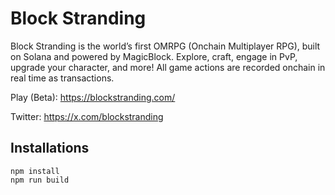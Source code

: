 # Block Stranding

Block Stranding is the world’s first OMRPG (Onchain Multiplayer RPG), built on Solana and powered by MagicBlock. Explore, craft, engage in PvP, upgrade your character, and more! All game actions are recorded onchain in real time as transactions.

Play (Beta): https://blockstranding.com/

Twitter: https://x.com/blockstranding

## Installations
```
npm install
npm run build
```
